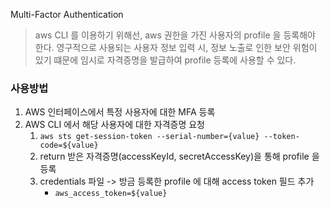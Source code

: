 Multi-Factor Authentication

> aws CLI 를 이용하기 위해선, aws 권한을 가진 사용자의 profile 을 등록해야 한다. 영구적으로 사용되는 사용자 정보 입력 시, 정보 노출로 인한 보안 위험이 있기 떄문에 임시로 자격증명을 발급하여 profile 등록에 사용할 수 있다.


### 사용방법

1. AWS 인터페이스에서 특정 사용자에 대한 MFA 등록
2. AWS CLI 에서 해당 사용자에 대한 자격증명 요청
   1. `aws sts get-session-token --serial-number={value} --token-code=${value}`
   2. return 받은 자격증명(accessKeyId, secretAccessKey)을 통해 profile 을 등록
   3. credentials 파일 -> 방금 등록한 profile 에 대해 access token 필드 추가
      - `aws_access_token=${value}`